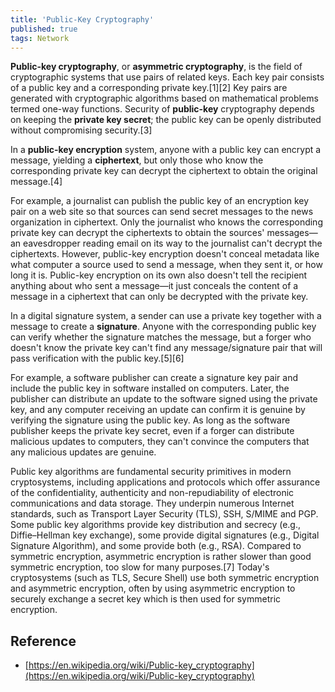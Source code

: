 ```yaml
---
title: 'Public-Key Cryptography'
published: true
tags: Network
---
```


**Public-key cryptography**, or **asymmetric cryptography**, is the field of
cryptographic systems that use pairs of related keys. Each key pair consists
of a public key and a corresponding private key.[1][2] Key pairs are generated
with cryptographic algorithms based on mathematical problems termed one-way
functions. Security of **public-key** cryptography depends on keeping the **private
key secret**; the public key can be openly distributed without compromising
security.[3]

In a **public-key encryption** system, anyone with a public key can encrypt a
message, yielding a **ciphertext**, but only those who know the corresponding
private key can decrypt the ciphertext to obtain the original message.[4]

For example, a journalist can publish the public key of an encryption key pair
on a web site so that sources can send secret messages to the news
organization in ciphertext. Only the journalist who knows the corresponding
private key can decrypt the ciphertexts to obtain the sources' messages—an
eavesdropper reading email on its way to the journalist can't decrypt the
ciphertexts. However, public-key encryption doesn't conceal metadata like what
computer a source used to send a message, when they sent it, or how long it
is. Public-key encryption on its own also doesn't tell the recipient anything
about who sent a message—it just conceals the content of a message in a
ciphertext that can only be decrypted with the private key.

In a digital signature system, a sender can use a private key together with a
message to create a **signature**. Anyone with the corresponding public key can
verify whether the signature matches the message, but a forger who doesn't
know the private key can't find any message/signature pair that will pass
verification with the public key.[5][6]

For example, a software publisher can create a signature key pair and include
the public key in software installed on computers. Later, the publisher can
distribute an update to the software signed using the private key, and any
computer receiving an update can confirm it is genuine by verifying the
signature using the public key. As long as the software publisher keeps the
private key secret, even if a forger can distribute malicious updates to
computers, they can't convince the computers that any malicious updates are
genuine.

Public key algorithms are fundamental security primitives in modern
cryptosystems, including applications and protocols which offer assurance of
the confidentiality, authenticity and non-repudiability of electronic
communications and data storage. They underpin numerous Internet standards,
such as Transport Layer Security (TLS), SSH, S/MIME and PGP. Some public key
algorithms provide key distribution and secrecy (e.g., Diffie–Hellman key
exchange), some provide digital signatures (e.g., Digital Signature
Algorithm), and some provide both (e.g., RSA). Compared to symmetric
encryption, asymmetric encryption is rather slower than good symmetric
encryption, too slow for many purposes.[7] Today's cryptosystems (such as TLS,
Secure Shell) use both symmetric encryption and asymmetric encryption, often
by using asymmetric encryption to securely exchange a secret key which is then
used for symmetric encryption.

## Reference

- [https://en.wikipedia.org/wiki/Public-key_cryptography](https://en.wikipedia.org/wiki/Public-key_cryptography)